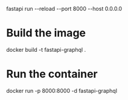 fastapi run --reload --port 8000 --host 0.0.0.0

# Build the image

docker build -t fastapi-graphql .

# Run the container

docker run -p 8000:8000 -d fastapi-graphql
